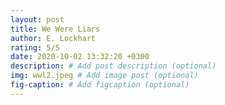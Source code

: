 ```yaml
---
layout: post
title: We Were Liars
author: E. Lockhart
rating: 5/5
date: 2020-10-02 13:32:20 +0300
description: # Add post description (optional)
img: wwl2.jpeg # Add image post (optional)
fig-caption: # Add figcaption (optional)
---
```

